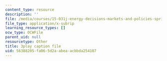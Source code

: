 ```yaml
---
content_type: resource
description: ''
file: /media/courses/15-031j-energy-decisions-markets-and-policies-spring-2012/56388205fa065d2aabeaacbbda254107_NmVdm5kqDvM.vtt
file_type: application/x-subrip
learning_resource_types: []
ocw_type: OCWFile
parent_uid: null
resourcetype: Other
title: 3play caption file
uid: 56388205-fa06-5d2a-abea-acbbda254107
---
```

